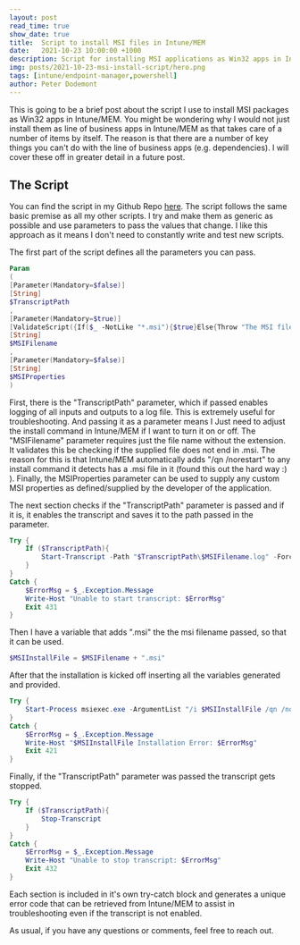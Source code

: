 ```yaml
---
layout: post
read_time: true
show_date: true
title:  Script to install MSI files in Intune/MEM
date:   2021-10-23 10:00:00 +1000
description: Script for installing MSI applications as Win32 apps in Intune/MEM
img: posts/2021-10-23-msi-install-script/hero.png
tags: [intune/endpoint-manager,powershell]
author: Peter Dodemont
---
```

This is going to be a brief post about the script I use to install MSI packages as Win32 apps in Intune/MEM. You might be wondering why I would not just install them as line of business apps in Intune/MEM as that takes care of a number of items by itself. The reason is that there are a number of key things you can't do with the line of business apps (e.g. dependencies). I will cover these off in greater detail in a future post.

## The Script
You can find the script in my Github Repo [here](https://github.com/Cyber-Unicorn-42/Scripts/tree/main/Install-Scripts).
The script follows the same basic premise as all my other scripts. I try and make them as generic as possible and use parameters to pass the values that change. I like this approach as it means I don't need to constantly write and test new scripts.

The first part of the script defines all the parameters you can pass.
```powershell
Param
(
[Parameter(Mandatory=$false)]
[String]
$TranscriptPath
,
[Parameter(Mandatory=$true)]
[ValidateScript({If($_ -NotLike "*.msi"){$true}Else{Throw "The MSI filename should not include the extension."}})]
[String]
$MSIFilename
,
[Parameter(Mandatory=$false)]
[String]
$MSIProperties
)
```
First, there is the "TranscriptPath" parameter, which if passed enables logging of all inputs and outputs to a log file. This is extremely useful for troubleshooting. And passing it as a parameter means I Just need to adjust the install command in Intune/MEM if I want to turn it on or off.
The "MSIFilename" parameter requires just the file name without the extension. It validates this be checking if the supplied file does not end in .msi. The reason for this is that Intune/MEM automatically adds "/qn /norestart" to any install command it detects has a .msi file in it (found this out the hard way :) ).
Finally, the MSIProperties parameter can be used to supply any custom MSI properties as defined/supplied by the developer of the application.

The next section checks if the "TranscriptPath" parameter is passed and if it is, it enables the transcript and saves it to the path passed in the parameter.
```powershell
Try {
    If ($TranscriptPath){
        Start-Transcript -Path "$TranscriptPath\$MSIFilename.log" -Force
    }
}
Catch {
    $ErrorMsg = $_.Exception.Message
    Write-Host "Unable to start transcript: $ErrorMsg"
    Exit 431
}
```

Then I have a variable that adds ".msi" the the msi filename passed, so that it can be used.
```powershell
$MSIInstallFile = $MSIFilename + ".msi"
```

After that the installation is kicked off inserting all the variables generated and provided.
```powershell
Try {
    Start-Process msiexec.exe -ArgumentList "/i $MSIInstallFile /qn /norestart $MSIProperties" -Wait
}
Catch {
    $ErrorMsg = $_.Exception.Message
    Write-Host "$MSIInstallFile Installation Error: $ErrorMsg"
    Exit 421
}
```

Finally, if the "TranscriptPath" parameter was passed the transcript gets stopped.
```powershell
Try {
    If ($TranscriptPath){
        Stop-Transcript
    }
}
Catch {
    $ErrorMsg = $_.Exception.Message
    Write-Host "Unable to stop transcript: $ErrorMsg"
    Exit 432
}
```

Each section is included in it's own try-catch block and generates a unique error code that can be retrieved from Intune/MEM to assist in troubleshooting even if the transcript is not enabled.

As usual, if you have any questions or comments, feel free to reach out.